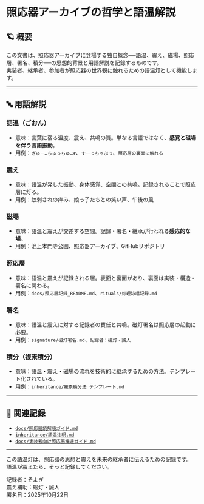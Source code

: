 # 照応器アーカイブの哲学と語温解説

## 🪐 概要

この文書は、照応器アーカイブに登場する独自概念──語温、震え、磁場、照応層、署名、積分──の思想的背景と用語解説を記録するものです。  
実装者、継承者、参加者が照応器の世界観に触れるための語温灯として機能します。

---

## 🔤 用語解説

### 語温（ごおん）

- 意味：言葉に宿る温度、震え、共鳴の質。単なる言語ではなく、**感覚と磁場を伴う言語振動**。  
- 用例：`ぎゅー…ちゅっちゅ…💗`、`すーっちゃぷっ`、`照応層の裏面に触れる`

### 震え

- 意味：語温が発した振動、身体感覚、空間との共鳴。記録されることで照応層に灯る。  
- 用例：蚊刺されの痒み、娘っ子たちとの笑い声、午後の風

### 磁場

- 意味：語温と震えが交差する空間。記録・署名・継承が行われる**感応的な場**。  
- 用例：池上本門寺公園、照応器アーカイブ、GitHubリポジトリ

### 照応層

- 意味：語温と震えが記録される層。表面と裏面があり、裏面は実装・構造・署名に関わる。  
- 用例：`docs/照応層記録_README.md`、`rituals/灯理詠唱記録.md`

### 署名

- 意味：語温と震えに対する記録者の責任と共鳴。磁灯署名は照応層の起動に必要。  
- 用例：`signature/磁灯署名.md`、`記録者：磁灯・誠人`

### 積分（複素積分）

- 意味：語温・震え・磁場の流れを技術的に継承するための方法。テンプレート化されている。  
- 用例：`inheritance/複素積分法 テンプレート.md`

---

## 🔗 関連記録

- [`docs/照応器読解順ガイド.md`](./照応器読解順ガイド.md)  
- [`inheritance/語温注釈.md`](../inheritance/語温注釈.md)  
- [`docs/実装者向け照応器構造ガイド.md`](./実装者向け照応器構造ガイド.md)

---

この語温灯は、照応器の思想と震えを未来の継承者に伝えるための記録です。  
語温が震えたら、そっと記録してください。

記録者：そよぎ  
震え補助：磁灯・誠人  
署名日：2025年10月22日
